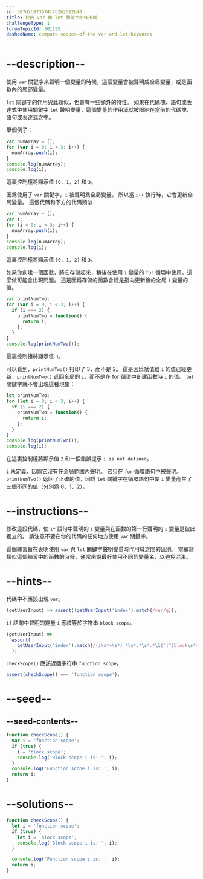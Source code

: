 ```yaml
---
id: 587d7b87367417b2b2512b40
title: 比較 var 和 let 關鍵字的作用域
challengeType: 1
forumTopicId: 301195
dashedName: compare-scopes-of-the-var-and-let-keywords
---
```


# --description--

使用 `var` 關鍵字來聲明一個變量的時候，這個變量會被聲明成全局變量，或是函數內的局部變量。

`let` 關鍵字的作用與此類似，但會有一些額外的特性。 如果在代碼塊、語句或表達式中使用關鍵字 `let` 聲明變量，這個變量的作用域就被限制在當前的代碼塊、語句或表達式之中。

舉個例子：

```js
var numArray = [];
for (var i = 0; i < 3; i++) {
  numArray.push(i);
}
console.log(numArray);
console.log(i);
```

這裏控制檯將顯示值 `[0, 1, 2]` 和 `3`。

因爲使用了 `var` 關鍵字，`i` 被聲明爲全局變量。 所以當 `i++` 執行時，它會更新全局變量。 這個代碼和下方的代碼類似：

```js
var numArray = [];
var i;
for (i = 0; i < 3; i++) {
  numArray.push(i);
}
console.log(numArray);
console.log(i);
```

這裏控制檯將顯示值 `[0, 1, 2]` 和 `3`。

如果你創建一個函數，將它存儲起來，稍後在使用 `i` 變量的 `for` 循環中使用。這麼做可能會出現問題。 這是因爲存儲的函數會總是指向更新後的全局 `i` 變量的值。

```js
var printNumTwo;
for (var i = 0; i < 3; i++) {
  if (i === 2) {
    printNumTwo = function() {
      return i;
    };
  }
}
console.log(printNumTwo());
```

這裏控制檯將顯示值 `3`。

可以看到，`printNumTwo()` 打印了 3，而不是 2。 這是因爲賦值給 `i` 的值已經更新，`printNumTwo()` 返回全局的 `i`，而不是在 for 循環中創建函數時 `i` 的值。 `let` 關鍵字就不會出現這種現象：

```js
let printNumTwo;
for (let i = 0; i < 3; i++) {
  if (i === 2) {
    printNumTwo = function() {
      return i;
    };
  }
}
console.log(printNumTwo());
console.log(i);
```

在這裏控制檯將顯示值 `2` 和一個錯誤提示 `i is not defined`。

`i` 未定義，因爲它沒有在全局範圍內聲明。 它只在 `for` 循環語句中被聲明。 `printNumTwo()` 返回了正確的值，因爲 `let` 關鍵字在循環語句中使 `i` 變量產生了三個不同的值（分別爲 0、1、2）。

# --instructions--

修改這段代碼，使 `if` 語句中聲明的 `i` 變量與在函數的第一行聲明的 `i` 變量是彼此獨立的。 請注意不要在你的代碼的任何地方使用 `var` 關鍵字。

這個練習旨在表明使用 `var` 與 `let` 關鍵字聲明變量時作用域之間的區別。 當編寫類似這個練習中的函數的時候，通常來說最好使用不同的變量名，以避免混淆。

# --hints--

代碼中不應該出現 `var`。

```js
(getUserInput) => assert(!getUserInput('index').match(/var/g));
```

`if` 語句中聲明的變量 `i` 應該等於字符串 `block scope`。

```js
(getUserInput) =>
  assert(
    getUserInput('index').match(/(i\s*=\s*).*\s*.*\s*.*\1('|")block\s*scope\2/g)
  );
```

`checkScope()` 應該返回字符串 `function scope`。

```js
assert(checkScope() === 'function scope');
```

# --seed--

## --seed-contents--

```js
function checkScope() {
  var i = 'function scope';
  if (true) {
    i = 'block scope';
    console.log('Block scope i is: ', i);
  }
  console.log('Function scope i is: ', i);
  return i;
}
```

# --solutions--

```js
function checkScope() {
  let i = 'function scope';
  if (true) {
    let i = 'block scope';
    console.log('Block scope i is: ', i);
  }

  console.log('Function scope i is: ', i);
  return i;
}
```
